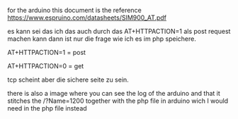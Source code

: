 for the arduino this document is the reference https://www.espruino.com/datasheets/SIM900_AT.pdf

es kann sei  das ich das auch durch das AT+HTTPACTION=1 als post request machen kann dann ist nur die frage wie ich es im php speichere.

AT+HTTPACTION=1 = post

AT+HTTPACTION=0 = get

tcp scheint aber die sichere seite zu sein.

there is also a image where you can see the log of the arduino and that it stitches the /?Name=1200 together with the php file in arduino wich I would need in the php file instead
